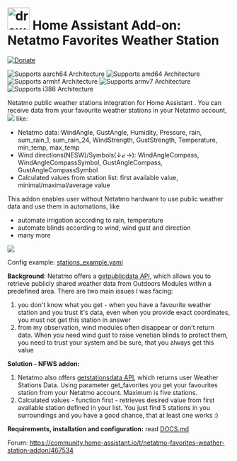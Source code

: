 


# <img src="https://raw.githubusercontent.com/GiZMoSK1221/hass-addons/main/nfws/icon.png" alt="drawing" width="50"/> Home Assistant Add-on: Netatmo Favorites Weather Station  
[![Donate](https://www.paypalobjects.com/en_US/i/btn/btn_donate_SM.gif)](https://www.paypal.com/donate/?business=XTWWUQFKVX2XJ&no_recurring=1&item_name=Home+Assistent+Addons&currency_code=CZK)

![Supports aarch64 Architecture][aarch64-shield] ![Supports amd64 Architecture][amd64-shield] ![Supports armhf Architecture][armhf-shield] ![Supports armv7 Architecture][armv7-shield] ![Supports i386 Architecture][i386-shield]

Netatmo public weather stations integration for Home Assistant . You can receive data from your favourite weather stations in your Netatmo account,
![][netatmo_favorites_list]
like:
 - Netatmo data: WindAngle, GustAngle, Humidity, Pressure, rain, sum_rain_1, sum_rain_24, WindStrength, GustStrength, Temperature, min_temp, max_temp
 - Wind directions(NESW)/Symbols(↓↙→): WindAngleCompass, WindAngleCompassSymbol, GustAngleCompass, GustAngleCompassSymbol
 - Calculated values from station list: first available value, minimal/maximal/average value

This addon enables user without Netatmo hardware to use public weather data and use them in automations, like

 - automate irrigation according to rain, temperature
 - automate blinds according to wind, wind gust and direction
 - many more


![][netatmo_screenshot]

Config example: [stations_example.yaml](https://github.com/GiZMoSK1221/hass-addons/blob/main/nfws/help/stations_example.yaml)

**Background**: 
Netatmo offers a [getpublicdata API](https://dev.netatmo.com/apidocumentation/weather#getpublicdata), which allows you to retrieve publicly shared weather data from Outdoors Modules within a predefined area. There are two main issues I was facing:
1. you don't know what you get - when you have a favourite weather station and you trust it's data, even when you provide exact coordinates, you must not get this station in answer
2. from my observation, wind modules often disappear or don't return data. When you need wind gust to raise venetian blinds to protect them, you need to trust your system and be sure, that you always get this value

**Solution - NFWS addon:** 
1. Netatmo also offers [getstationsdata API](https://dev.netatmo.com/apidocumentation/weather#getstationsdata), which returns user Weather Stations Data. Using parameter get_favorites you get your favourites station from your Netatmo account. Maximum is five stations.
4. Calculated values - function first - retrieves desired value from first available station defined in your list. You just find 5 stations in you surroundings and you have a good chance, that at least one works :)

**Requirements, installation and configuration:**
read [DOCS.md](https://github.com/GiZMoSK1221/hass-addons/blob/main/nfws/DOCS.md)

Forum: https://community.home-assistant.io/t/netatmo-favorites-weather-station-addon/467534

[aarch64-shield]: https://img.shields.io/badge/aarch64-yes-green.svg
[amd64-shield]: https://img.shields.io/badge/amd64-yes-green.svg
[armhf-shield]: https://img.shields.io/badge/armhf-yes-green.svg
[armv7-shield]: https://img.shields.io/badge/armv7-yes-green.svg
[i386-shield]: https://img.shields.io/badge/i386-yes-green.svg
[netatmo_favorites_list]: https://raw.githubusercontent.com/GiZMoSK1221/hass-addons/main/nfws/help/netatmo_favorites_list.png
[netatmo_screenshot]: https://raw.githubusercontent.com/GiZMoSK1221/hass-addons/main/nfws/help/netatmo_screenshot.png

